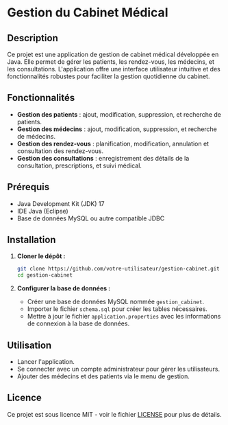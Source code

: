 # Gestion du Cabinet Médical

## Description

Ce projet est une application de gestion de cabinet médical développée en Java. Elle permet de gérer les patients, les rendez-vous, les médecins, et les consultations. L'application offre une interface utilisateur intuitive et des fonctionnalités robustes pour faciliter la gestion quotidienne du cabinet.

## Fonctionnalités

- **Gestion des patients** : ajout, modification, suppression, et recherche de patients.
- **Gestion des médecins** : ajout, modification, suppression, et recherche de médecins.
- **Gestion des rendez-vous** : planification, modification, annulation et consultation des rendez-vous.
- **Gestion des consultations** : enregistrement des détails de la consultation, prescriptions, et suivi médical.

## Prérequis

- Java Development Kit (JDK) 17
- IDE Java (Eclipse)
- Base de données MySQL ou autre compatible JDBC

## Installation

1. **Cloner le dépôt :**
   ```bash
   git clone https://github.com/votre-utilisateur/gestion-cabinet.git
   cd gestion-cabinet
   ```

2. **Configurer la base de données :**
   - Créer une base de données MySQL nommée `gestion_cabinet`.
   - Importer le fichier `schema.sql` pour créer les tables nécessaires.
   - Mettre à jour le fichier `application.properties` avec les informations de connexion à la base de données.

## Utilisation

- Lancer l'application.
- Se connecter avec un compte administrateur pour gérer les utilisateurs.
- Ajouter des médecins et des patients via le menu de gestion.


## Licence

Ce projet est sous licence MIT - voir le fichier [LICENSE](LICENSE) pour plus de détails.
